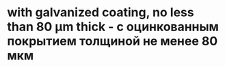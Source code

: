 # with galvanized coating, no less than 80 µm thick - с оцинкованным покрытием толщиной не менее 80 мкм

